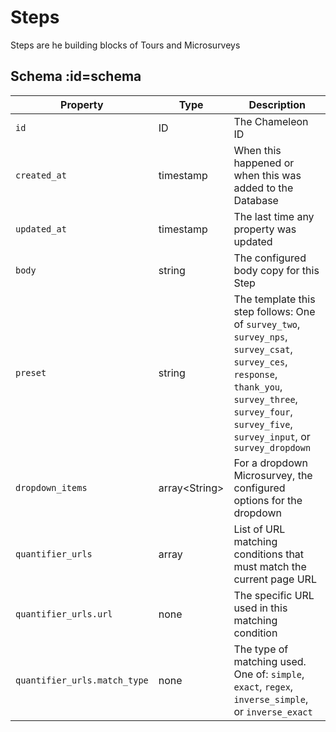 # Steps

Steps are he building blocks of Tours and Microsurveys

## Schema :id=schema

| Property | Type | Description |
| --- | --- | --- |
| `id` | ID | The Chameleon ID |
| `created_at` | timestamp | When this happened or when this was added to the Database |
| `updated_at` | timestamp | The last time any property was updated |
| `body` | string | The configured body copy for this Step |
| `preset` | string | The template this step follows: One of `survey_two`, `survey_nps`, `survey_csat`, `survey_ces`, `response`, `thank_you`, `survey_three`, `survey_four`, `survey_five`, `survey_input`, or `survey_dropdown` |
| `dropdown_items` | array&lt;String&gt; | For a dropdown Microsurvey, the configured options for the dropdown |
| `quantifier_urls` | array | List of URL matching conditions that must match the current page URL |
| `quantifier_urls.url` | none | The specific URL used in this matching condition |
| `quantifier_urls.match_type` | none | The type of matching used. One of: `simple`, `exact`, `regex`, `inverse_simple`, or `inverse_exact` |

